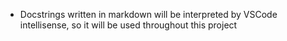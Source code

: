 * Docstrings written in markdown will be interpreted by VSCode intellisense, so it will be used throughout this project
